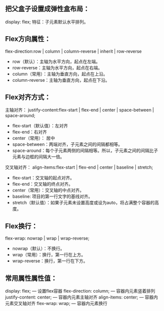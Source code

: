 ## **把父盒子设置成弹性盒布局：**
display: flex;
特征：子元素默认水平排列。
## **Flex方向属性：**
flex-direction:row | column | column-reverse | inherit | row-reverse

- row（默认）：主轴为水平方向，起点在左端。
- row-reverse：主轴为水平方向，起点在右端。
- column（常用）：主轴为垂直方向，起点在上沿。
- column-reverse：主轴为垂直方向，起点在下沿。
## **Flex对齐方式：**
主轴对齐：
justify-content:flex-start | flex-end | center | space-between | space-around;

- flex-start（默认值）：左对齐
- flex-end：右对齐
- center（常用）： 居中
- space-between：两端对齐，子元素之间的间隔都相等。
- space-around：每个子元素两侧的间隔相等。所以，子元素之间的间隔比子元素与边框的间隔大一倍。

交叉轴对齐：
align-items:flex-start | flex-end | center | baseline | stretch;

- flex-start：交叉轴的起点对齐。
- flex-end：交叉轴的终点对齐。
- center（常用）：交叉轴的中点对齐。
- baseline: 项目的第一行文字的基线对齐。
- stretch（默认值）：如果子元素未设置高度或设为auto，将占满整个容器的高度。
## **Flex换行：**
flex-wrap: nowrap | wrap | wrap-reverse;

- nowrap（默认）：不换行。
- wrap（常用）：换行，第一行在上方。
- wrap-reverse：换行，第一行在下方。
## **常用属性属性值：**
display: flex; — 设置flex容器
flex-direction: column; — 容器内元素竖着排列
justify-content: center; — 容器内元素主轴对齐
align-items: center; — 容器内元素交叉轴对齐
flex-wrap: wrap; — 容器内元素换行

